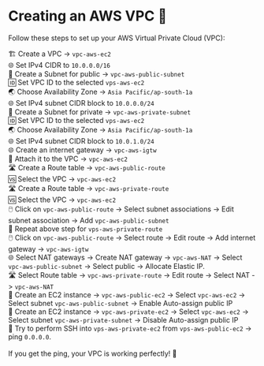 # Creating an AWS VPC 🚀

Follow these steps to set up your AWS Virtual Private Cloud (VPC):

 🏗️ Create a VPC -> `vpc-aws-ec2` \
 🌐 Set IPv4 CIDR to `10.0.0.0/16` \
 🏢 Create a Subnet for public -> `vpc-aws-public-subnet` \
 🆔 Set VPC ID to the selected `vps-aws-ec2` \
 🌏 Choose Availability Zone -> `Asia Pacific/ap-south-1a` \
 🌐 Set IPv4 subnet CIDR block to `10.0.0.0/24` \
 🏢 Create a Subnet for private -> `vpc-aws-private-subnet` \
 🆔 Set VPC ID to the selected `vps-aws-ec2` \
 🌏 Choose Availability Zone -> `Asia Pacific/ap-south-1a` \
 🌐 Set IPv4 subnet CIDR block to `10.0.1.0/24` \
 🌐 Create an internet gateway -> `vpc-aws-igtw` \
 🔄 Attach it to the VPC -> `vpc-aws-ec2` \
 🛣️ Create a Route table -> `vpc-aws-public-route` \
 🆚 Select the VPC -> `vpc-aws-ec2` \
 🛣️ Create a Route table -> `vpc-aws-private-route` \
 🆚 Select the VPC -> `vpc-aws-ec2` \
 🖱️ Click on `vpc-aws-public-route` -> Select subnet associations -> Edit subnet association -> Add `vpc-aws-public-subnet` \
 🔁 Repeat above step for `vps-aws-private-route` \
 🖱️ Click on `vpc-aws-public-route` -> Select route -> Edit route -> Add internet gateway -> `vpc-aws-igtw` \
 🌐 Select NAT gateways -> Create NAT gateway -> `vpc-aws-NAT` -> Select `vpc-aws-public-subnet` -> Select public -> Allocate Elastic IP. \
 🛣️ Select Route table -> `vpc-aws-private-route` -> Edit route -> Select NAT -> `vpc-aws-NAT` \
 🏢 Create an EC2 instance -> `vpc-aws-public-ec2` -> Select `vpc-aws-ec2` -> Select subnet `vpc-aws-public-subnet` -> Enable Auto-assign public IP \
 🏢 Create an EC2 instance -> `vpc-aws-private-ec2` -> Select `vpc-aws-ec2` -> Select subnet `vpc-aws-private-subnet` -> Disable Auto-assign public IP \
 🚀 Try to perform SSH into `vps-aws-private-ec2` from `vps-aws-public-ec2` -> ping `0.0.0.0`. \
 \
If you get the ping, your VPC is working perfectly! 🎉
